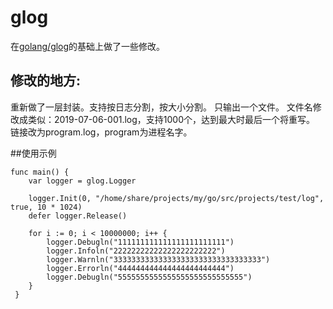 glog
====

在[golang/glog](https://github.com/golang/glog)的基础上做了一些修改。

## 修改的地方:
重新做了一层封装。支持按日志分割，按大小分割。
只输出一个文件。
文件名修改成类似：2019-07-06-001.log，支持1000个，达到最大时最后一个将重写。
链接改为program.log，program为进程名字。

##使用示例 
```
func main() {
    var logger = glog.Logger

    logger.Init(0, "/home/share/projects/my/go/src/projects/test/log", true, 10 * 1024)
    defer logger.Release()

    for i := 0; i < 10000000; i++ {
        logger.Debugln("111111111111111111111111")
        logger.Infoln("22222222222222222222222")
        logger.Warnln("333333333333333333333333333333333")
        logger.Errorln("444444444444444444444444")
        logger.Debugln("5555555555555555555555555555")
    }
 }
 ```
